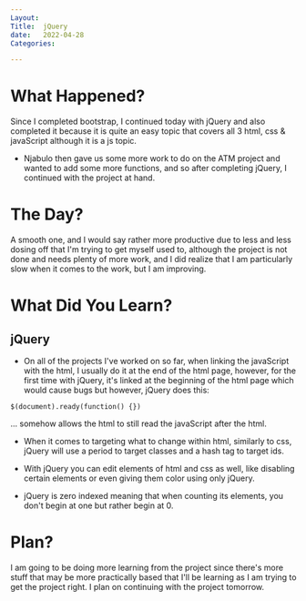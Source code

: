 ```yaml
---
Layout:
Title:  jQuery
date:   2022-04-28
Categories:

---
```


# What Happened?
Since I completed bootstrap, I continued today with jQuery and also completed it because it is quite an easy topic that covers all 3 html, css & javaScript although it is a js topic.
- Njabulo then gave us some more work to do on the ATM project and wanted to add some more functions, and so after completing jQuery, I continued with the project at hand.

# The Day?
A smooth one, and I would say rather more productive due to less and less dosing off that I'm trying to get myself used to, although the project is not done and needs plenty of more work, and I did realize that I am particularly slow when it comes to the work, but I am improving.

# What Did You Learn?
## jQuery
- On all of the projects I've worked on so far, when linking the javaScript with the html, I usually do it at the end of the html page, however, for the first time with jQuery, it's linked at the beginning of the html page which would cause bugs but however, jQuery does this:

```
$(document).ready(function() {})
```

... somehow allows the html to still read the javaScript after the html.

- When it comes to targeting what to change within html, similarly to css, jQuery will use a period to target classes and a hash tag to target ids.

- With jQuery you can edit elements of html and css as well, like disabling certain elements or even giving them color using only jQuery.

- jQuery is zero indexed meaning that when counting its elements, you don't begin at one but rather begin at 0.

# Plan?
I am going to be doing more learning from the project since there's more stuff that may be more practically based that I'll be learning as I am trying to get the project right. I plan on continuing with the project tomorrow.